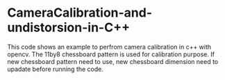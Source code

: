 # CameraCalibration-and-undistorsion-in-C++

This code shows an example to perfrom camera calibration in c++ with opencv. The 11by8 chessboard pattern is used for calibration purpose. If new chessboard pattern need to use, new chessboard dimension need to upadate before running the code.
